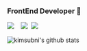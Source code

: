 ### FrontEnd Developer 👋

<!--
**kimsubni/kimsubni** is a ✨ _special_ ✨ repository because its `README.md` (this file) appears on your GitHub profile.

Here are some ideas to get you started:

- 🔭 I’m currently working on ...
- 🌱 I’m currently learning ...
- 👯 I’m looking to collaborate on ...
- 🤔 I’m looking for help with ...
- 💬 Ask me about ...
- 📫 How to reach me: ...
- 😄 Pronouns: ...
- ⚡ Fun fact: ...
-->
<a href="https://www.notion.so/8e3b327f22aa49e99e55f24c353670c2?pvs=4" target="_blank"><img src="https://img.shields.io/badge/notion-806BFF?style=for-the-badge&logo=notion&logoColor=FFFFFF"/></a>&nbsp;&nbsp;&nbsp;
<a href="https://handy-stick-0e3.notion.site/Design-cbca3217b2554fcebec1727bb711eb0b" target="_blank"><img src="https://img.shields.io/badge/Design Porfolio-C5D4FF?style=for-the-badge&logo=notion&logoColor=000000"/></a>
&nbsp;<a href="mailto:yosopu0105@naver.com" target="_blank"><img src="https://img.shields.io/badge/yosopu0105@naver.com-FF6D6D?style=for-the-badge&logo=gmail&logoColor=FFFFFF"/></a>

![kimsubni's github stats](https://github-readme-stats.vercel.app/api?username=kimsubni&show_icons=true&theme=tokyonight)
